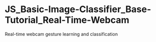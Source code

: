 # JS_Basic-Image-Classifier_Base-Tutorial_Real-Time-Webcam
Real-time webcam gesture learning and classification

